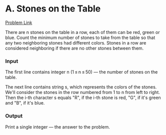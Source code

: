 # A. Stones on the Table

[Problem Link](https://codeforces.com/contest/266/problem/A)

There are n stones on the table in a row, each of them can be red, green or blue. Count the minimum number of stones to take from the table so that any two neighboring stones had different colors. Stones in a row are considered neighboring if there are no other stones between them.

### Input

The first line contains integer n (1 ≤ n ≤ 50) — the number of stones on the table.

The next line contains string s, which represents the colors of the stones. We'll consider the stones in the row numbered from 1 to n from left to right. Then the i-th character s equals "R", if the i-th stone is red, "G", if it's green and "B", if it's blue.

### Output

Print a single integer — the answer to the problem.

